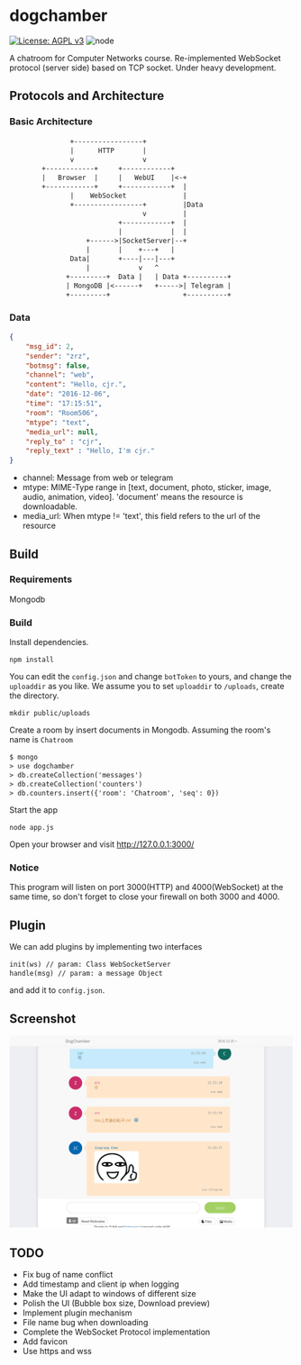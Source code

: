 # dogchamber
[![License: AGPL v3](https://img.shields.io/badge/License-AGPL%20v3-blue.svg)](http://www.gnu.org/licenses/agpl-3.0)
![node](https://img.shields.io/node/v/gh-badges.svg)

A chatroom for Computer Networks course. Re-implemented WebSocket protocol (server side) based on TCP socket.
Under heavy development.

## Protocols and Architecture
### Basic Architecture
```
               +-----------------+
               |      HTTP       |
               v                 v
        +------------+     +------------+
        |   Browser  |     |   WebUI    |<-+
        +------------+     +------------+  |
               |    WebSocket              |
               +-----------------+         |Data
                                 v         |
                           +------------+  |
                           |            |  |
                   +------>|SocketServer|--+
                   |       |    +---+   |
               Data|       +----|---|---+
                   |            v   ^
              +---------+  Data |   | Data +----------+
              | MongoDB |<------+   +----->| Telegram |
              +---------+                  +----------+
```

### Data
```json
{
	"msg_id": 2,
	"sender": "zrz",
	"botmsg": false,
	"channel": "web",
	"content": "Hello, cjr.",
	"date": "2016-12-06",
	"time": "17:15:51",
	"room": "Room506",
	"mtype": "text",
	"media_url": null,
	"reply_to" : "cjr",
	"reply_text" : "Hello, I'm cjr."
}
```
- channel: Message from web or telegram
- mtype: MIME-Type range in [text, document, photo, sticker, image, audio, animation, video]. 'document' means the resource is downloadable.
- media_url: When mtype != 'text', this field refers to the url of the resource


## Build
### Requirements
Mongodb

### Build
Install dependencies.
```
npm install
```
You can edit the `config.json` and change `botToken` to yours, and change the `uploaddir` as you like. We assume you to set `uploaddir` to `/uploads`, create the directory.
```
mkdir public/uploads
```

Create a room by insert documents in Mongodb. Assuming the room's name is `Chatroom`
```
$ mongo
> use dogchamber
> db.createCollection('messages')
> db.createCollection('counters')
> db.counters.insert({'room': 'Chatroom', 'seq': 0})
```
Start the app
```
node app.js
```
Open your browser and visit http://127.0.0.1:3000/

### Notice
This program will listen on port 3000(HTTP) and 4000(WebSocket) at the same time, so don't forget to close your firewall on both 3000 and 4000.

## Plugin
We can add plugins by implementing two interfaces
```
init(ws) // param: Class WebSocketServer
handle(msg) // param: a message Object
```
and add it to `config.json`.

## Screenshot
![screenshot](https://github.com/crazyboycjr/dogchamber/blob/master/dogchamber.png)

## TODO
- Fix bug of name conflict
- Add timestamp and client ip when logging
- Make the UI adapt to windows of different size
- Polish the UI (Bubble box size, Download preview)
- Implement plugin mechanism
- File name bug when downloading
- Complete the WebSocket Protocol implementation
- Add favicon
- Use https and wss
